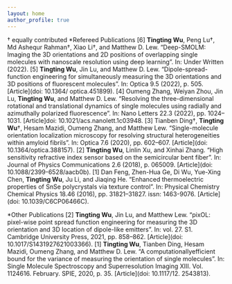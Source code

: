 ```yaml
---
layout: home
author_profile: true
---
```

† equally contributed
*Refereed Publications
[6] __Tingting Wu__, Peng Lu†, Md Ashequr Rahman†, Xiao Li†, and Matthew D. Lew. “Deep-SMOLM: Imaging
the 3D orientations and 2D positions of overlapping single molecules with nanoscale resolution using deep
learning”. In: Under Written (2022).
[5] __Tingting Wu__, Jin Lu, and Matthew D. Lew. “Dipole-spread-function engineering for simultaneously measuring
the 3D orientations and 3D positions of fluorescent molecules”. In: Optica 9.5 (2022), p. 505. [Article](doi: 10.1364/
optica.451899).
[4] Oumeng Zhang, Weiyan Zhou, Jin Lu, __Tingting Wu__, and Matthew D. Lew. “Resolving the three-dimensional
rotational and translational dynamics of single molecules using radially and azimuthally polarized fluorescence”.
In: Nano Letters 22.3 (2022), pp. 1024–1031. [Article]doi: 10.1021/acs.nanolett.1c03948.
[3] Tianben Ding†, __Tingting Wu__†, Hesam Mazidi, Oumeng Zhang, and Matthew Lew. “Single-molecule orientation
localization microscopy for resolving structural heterogeneities within amyloid fibrils”. In: Optica 7.6
(2020), pp. 602–607. [Article](doi: 10.1364/optica.388157).
[2] __Tingting Wu__, Linlin Xu, and Xinhai Zhang. “High sensitivity refractive index sensor based on the semicircular
bent fiber”. In: Journal of Physics Communications 2.6 (2018), p. 065009. [Article](doi: 10.1088/2399-6528/aacb0b).
[1] Dan Feng, Zhen-Hua Ge, Di Wu, Yue-Xing Chen, __Tingting Wu__, Ju Li, and Jiaqing He. “Enhanced thermoelectric
properties of SnSe polycrystals via texture control”. In: Physical Chemistry Chemical Physics 18.46
(2016), pp. 31821–31827. issn: 1463-9076. [Article](doi: 10.1039/C6CP06466C).

*Other Publications
[2] __Tingting Wu__, Jin Lu, and Matthew Lew. “pixOL: pixel-wise point spread function engineering for measuring
the 3D orientation and 3D location of dipole-like emitters”. In: vol. 27. S1. Cambridge University Press, 2021,
pp. 858–862. [Article](doi: 10.1017/S1431927621003366).
[1] __Tingting Wu__, Tianben Ding, Hesam Mazidi, Oumeng Zhang, and Matthew D. Lew. “A computationallyefficient
bound for the variance of measuring the orientation of single molecules”. In: Single Molecule Spectroscopy
and Superresolution Imaging XIII. Vol. 1124616. February. SPIE, 2020, p. 35. [Article](doi: 10.1117/12.
2543813).
